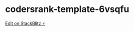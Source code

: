 # codersrank-template-6vsqfu

[Edit on StackBlitz ⚡️](https://stackblitz.com/edit/codersrank-template-6vsqfu)